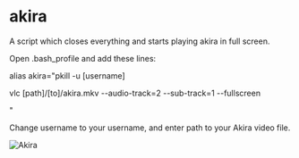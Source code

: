 # akira
A script which closes everything and starts playing akira in full screen.

Open .bash_profile and add these lines:

alias akira="pkill -u [username]

vlc [path]/[to]/akira.mkv --audio-track=2 --sub-track=1 --fullscreen

"

Change username to your username, and enter path to your Akira video file.

![Akira](https://i2.wp.com/www.heystorytellers.com/wp-content/uploads/2017/05/Akira-2.jpg)
